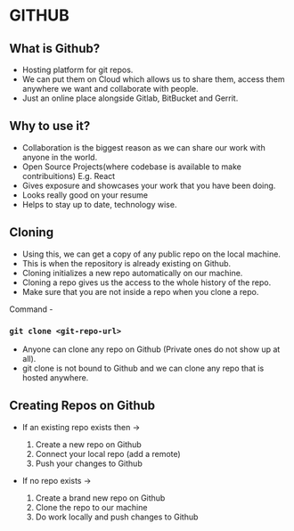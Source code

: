 # GITHUB

## What is Github?

- Hosting platform for git repos.
- We can put them on Cloud which allows us to share them, access them anywhere we want and collaborate with people.
- Just an online place alongside Gitlab, BitBucket and Gerrit.

## Why to use it?

- Collaboration is the biggest reason as we can share our work with anyone in the world.
- Open Source Projects(where codebase is available to make contribuitions) E.g. React
- Gives exposure and showcases your work that you have been doing.
- Looks really good on your resume
- Helps to stay up to date, technology wise.

## Cloning

- Using this, we can get a copy of any public repo on the local machine.
- This is when the repository is already existing on Github.
- Cloning initializes a new repo automatically on our machine.
- Cloning a repo gives us the access to the whole history of the repo.
- Make sure that you are not inside a repo when you clone a repo.

Command -

### `git clone <git-repo-url>`

- Anyone can clone any repo on Github (Private ones do not show up at all).
- git clone is not bound to Github and we can clone any repo that is hosted anywhere.

## Creating Repos on Github

- If an existing repo exists then ->

  1. Create a new repo on Github
  2. Connect your local repo (add a remote)
  3. Push your changes to Github

- If no repo exists ->

  1. Create a brand new repo on Github
  2. Clone the repo to our machine
  3. Do work locally and push changes to Github
